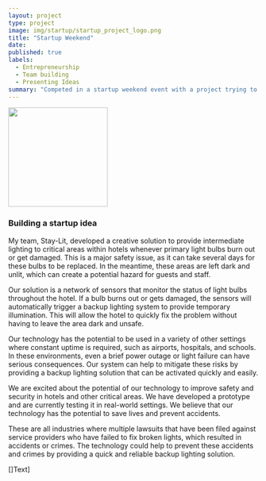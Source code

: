 ```yaml
---
layout: project
type: project
image: img/startup/startup_project_logo.png
title: "Startup Weekend"
date: 
published: true
labels:
  - Entrepreneurship
  - Team building
  - Presenting Ideas
summary: "Competed in a startup weekend event with a project trying to address liability and safety issues for large scale companies"
---
```


<div class="text-center p-4">
  <img width="200px" src="..img/startup/startup_project.png" class="img-thumbnail" >
</div>

### Building a startup idea

My team, Stay-Lit, developed a creative solution to provide intermediate lighting to critical areas within hotels whenever primary light bulbs burn out or get damaged. This is a major safety issue, as it can take several days for these bulbs to be replaced. In the meantime, these areas are left dark and unlit, which can create a potential hazard for guests and staff.

Our solution is a network of sensors that monitor the status of light bulbs throughout the hotel. If a bulb burns out or gets damaged, the sensors will automatically trigger a backup lighting system to provide temporary illumination. This will allow the hotel to quickly fix the problem without having to leave the area dark and unsafe.

Our technology has the potential to be used in a variety of other settings where constant uptime is required, such as airports, hospitals, and schools. In these environments, even a brief power outage or light failure can have serious consequences. Our system can help to mitigate these risks by providing a backup lighting solution that can be activated quickly and easily.

We are excited about the potential of our technology to improve safety and security in hotels and other critical areas. We have developed a prototype and are currently testing it in real-world settings. We believe that our technology has the potential to save lives and prevent accidents.

These are all industries where multiple lawsuits that have been filed against service providers who have failed to fix broken lights, which resulted in accidents or crimes. The technology could help to prevent these accidents and crimes by providing a quick and reliable backup lighting solution.

[]Text]
